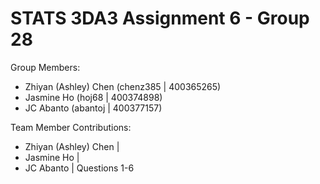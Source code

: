 # STATS 3DA3 Assignment 6 - Group 28

Group Members:
- Zhiyan (Ashley) Chen (chenz385 |  400365265)
- Jasmine Ho (hoj68 | 400374898)
- JC Abanto (abantoj | 400377157) 

Team Member Contributions:
- Zhiyan (Ashley) Chen |
- Jasmine Ho |
- JC Abanto | Questions 1-6
